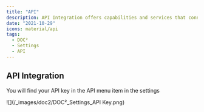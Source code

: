 ```yaml
---
title: "API"
description: API Integration offers capabilities and services that connect applications, processes, people, and devices. This is where to find your API Key in DOC².
date: "2021-10-29"
icons: material/api
tags:
  - DOC²
  - Settings
  - API
---
```


## API Integration 
You will find your API key in the API menu item in the settings

![](/_images/doc2/DOC²_Settings_API Key.png)
